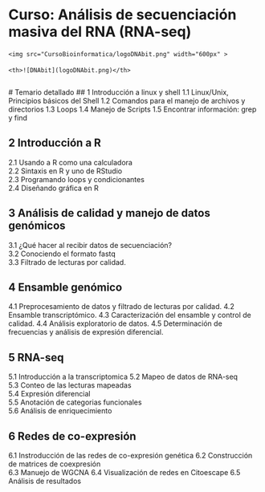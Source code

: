 # Curso: Análisis de secuenciación masiva del RNA (RNA-seq)
<table style="width:100%">
  <tr>
    
    <img src="CursoBioinformatica/logoDNAbit.png" width="600px" >
    
    <th>![DNAbit](logoDNAbit.png)</th> 
  </tr>
</table>
# Temario detallado  
## 1 Introducción a linux y shell  
1.1 Linux/Unix, Principios básicos del Shell  
1.2 Comandos para el manejo de archivos y directorios  
1.3 Loops  
1.4 Manejo de Scripts  
1.5 Encontrar información: grep y find    

## 2 Introducción a R  
2.1 Usando a R como una calculadora  
2.2 Sintaxis en R y uno de RStudio  
2.3 Programando loops y condicionantes  
2.4 Diseñando gráfica en R  

## 3 Análisis de calidad y manejo de datos genómicos  
3.1 ¿Qué hacer al recibir datos de secuenciación?  
3.2 Conociendo el formato fastq  
3.3 Filtrado de lecturas por calidad.  
 

## 4 Ensamble genómico
4.1 Preprocesamiento de datos y filtrado de lecturas por calidad.
4.2 Ensamble transcriptómico.
4.3 Caracterización del ensamble y control de calidad.
4.4 Análisis exploratorio de datos.
4.5 Determinación de frecuencias y análisis de expresión diferencial.

## 5 RNA-seq  
5.1 Introducción a la transcriptomica
5.2 Mapeo de datos de RNA-seq  
5.3 Conteo de las lecturas mapeadas  
5.4 Expresión diferencial  
5.5 Anotación de categorias funcionales  
5.6 Análisis de enriquecimiento  

## 6 Redes de co-expresión 
6.1 Instroducción de las redes de co-expresión genética
6.2 Construcción de matrices de coexpresión  
6.3 Manuejo de WGCNA
6.4 Visualización de redes en Citoescape
6.5 Análisis de resultados





